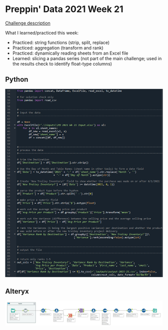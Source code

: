 # Preppin' Data 2021 Week 21

[Challenge description](https://preppindata.blogspot.com/2021/05/2021-week-21-getting-trolleyed.html)

What I learned/practiced this week:
* Practiced: string functions (strip, split, replace)
* Practiced: aggregation (transform and rank)
* Practiced: dynamically reading sheets from an Excel file
* Learned: slicing a pandas series (not part of the main challenge; used in the results check to identify float-type columns)

## Python
<a href="preppin-data-2021-21.py">
<img src="img-python-code-2021-21.png?raw=true" alt="Python code">
</a>

## Alteryx
<a href="preppin-data-2021-21.yxzp">
<img src="img-alteryx-2021-21.png?raw=true" alt="Alteryx workflow">
</a>